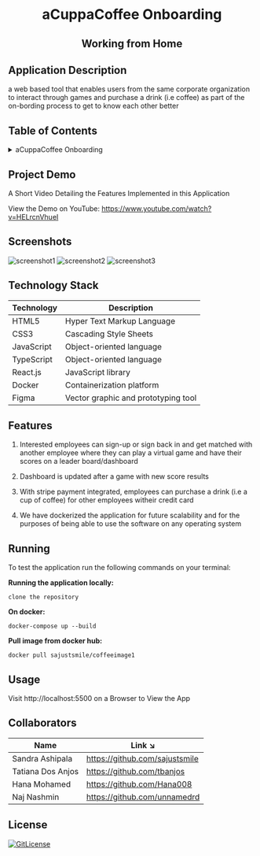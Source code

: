 <!-- PROJECT TITLE -->
  <h1 align="center">aCuppaCoffee Onboarding</h1>
 <h2 2 align="center">
    Working from Home
    <br />
    </h2>

## Application Description

a web based tool that enables users from the same corporate organization to interact through games and purchase a drink (i.e coffee) as part of the on-bording process to get to know each other better

## Table of Contents

<details>
<summary>aCuppaCoffee Onboarding</summary>

- [Application Description](#application-description)
- [Table of Contents](#table-of-contents)
- [Project Demo](#demo)
- [Screenshots](#screenshots)
- [Technology Stack](#technology-stack)
- [Features](#features)
- [Running](#running)
- [Usage](#usage)
- [Collaborators](#collaborators)
- [References](#references)
- [License](#license)

</details>

## Project Demo

A Short Video Detailing the Features Implemented in this Application

View the Demo on YouTube: https://www.youtube.com/watch?v=HELrcnVhueI



## Screenshots
![screenshot1](https://user-images.githubusercontent.com/19821445/141680795-78106d30-cb05-450e-a304-a60a21c0af00.JPG)
![screenshot2](https://user-images.githubusercontent.com/19821445/141680798-55cc8b94-ff7a-4918-afca-0983d5c00ebe.JPG)
![screenshot3](https://user-images.githubusercontent.com/19821445/141680805-4c8d105c-c06c-41fe-80fc-f85acc7163b3.jpeg)

## Technology Stack

| Technology | Description                |
| ---------- | -------------------------- |
| HTML5      | Hyper Text Markup Language |
| CSS3       | Cascading Style Sheets     |
| JavaScript | Object-oriented language   |
| TypeScript | Object-oriented language   |
| React.js    | JavaScript library   |
| Docker    | Containerization platform   |
| Figma    | Vector graphic and prototyping tool |

## Features

1. Interested employees can sign-up or sign back in and get matched with another employee where they can play a virtual game and have their scores on a leader board/dashboard

2. Dashboard is updated after a game with new score results

3. With stripe payment integrated, employees can purchase a drink (i.e a cup of coffee) for other employees witheir credit card

4. We have dockerized the application for future scalability and for the purposes of being able to use the software on any operating system

## Running

To test the application run the following commands on your terminal:

**Running the application locally:**

```
clone the repository
```

**On docker:**

```
docker-compose up --build
```

**Pull image from docker hub:**

```
docker pull sajustsmile/coffeeimage1
```

## Usage

Visit http://localhost:5500 on a Browser to View the App

## Collaborators

| Name              | Link ↘️                        |
| ----------------- | ------------------------------ |
| Sandra Ashipala   | https://github.com/sajustsmile |
| Tatiana Dos Anjos | https://github.com/tbanjos     |
| Hana Mohamed      | https://github.com/Hana008     |
| Naj Nashmin       | https://github.com/unnamedrd   |


## License

[![GitLicense](https://gitlicense.com/badge/sajustsmile/sajustsmile.github.io)](https://github.com/sajustsmile/acuppacoffee/blob/main/LICENSE)
